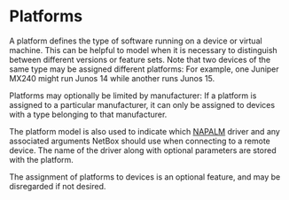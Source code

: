 # Platforms

A platform defines the type of software running on a device or virtual machine. This can be helpful to model when it is necessary to distinguish between different versions or feature sets. Note that two devices of the same type may be assigned different platforms: For example, one Juniper MX240 might run Junos 14 while another runs Junos 15.

Platforms may optionally be limited by manufacturer: If a platform is assigned to a particular manufacturer, it can only be assigned to devices with a type belonging to that manufacturer.

The platform model is also used to indicate which [NAPALM](../../additional-features/napalm.md) driver and any associated arguments NetBox should use when connecting to a remote device. The name of the driver along with optional parameters are stored with the platform.

The assignment of platforms to devices is an optional feature, and may be disregarded if not desired.
